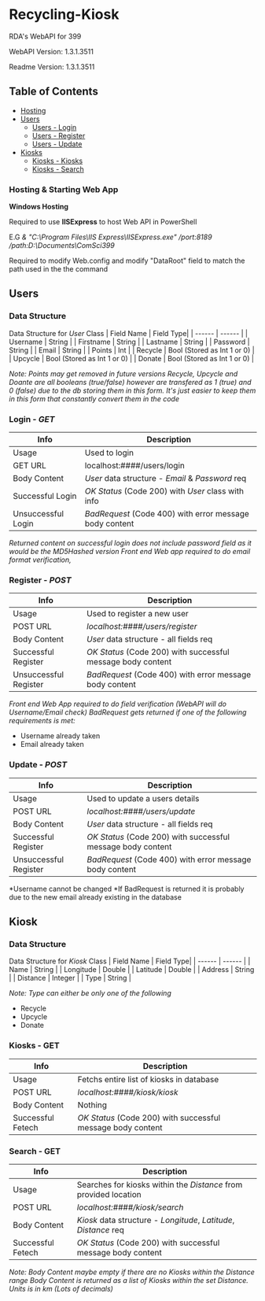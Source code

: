

# Recycling-Kiosk
RDA's WebAPI for 399

WebAPI Version: 1.3.1.3511

Readme Version: 1.3.1.3511

## Table of Contents
- [Hosting](#Hosting--Starting-Web-App)
- [Users](#Users)
    - [Users - Login](#Login---GET)
    - [Users - Register](#Register---POST)
    - [Users - Update](#Update---POST)
- [Kiosks](#Kiosk)
    - [Kiosks - Kiosks](#Kiosks---GET)
    - [Kiosks - Search](#Search---GET)


### Hosting & Starting Web App
**Windows Hosting**

Required to use **IISExpress** to host Web API in PowerShell

E.G *& "C:\Program Files\IIS Express\IISExpress.exe" /port:8189 /path:D:\Documents\ComSci399*

Required to modify Web.config and modify "DataRoot" field to match the path used in the the command

## Users
### Data Structure
Data Structure for *User* Class
| Field Name | Field Type|
| ------ | ------ |
| Username | String |
| Firstname | String |
| Lastname | String |
| Password | String |
| Email | String |
| Points | Int |
| Recycle | Bool (Stored as  Int 1 or 0) |
| Upcycle | Bool (Stored as  Int 1 or 0) |
| Donate | Bool (Stored as  Int 1 or 0) |

*Note: Points may get removed in future versions*
*Recycle, Upcycle and Doante are all booleans (true/false) however are transfered as 1 (true) and 0 (false) due to the db storing them in this form. It's just easier to keep them in this form that constantly convert them in the code*

### Login - *GET*
| Info  | Description |
| ------ | ------ |
| Usage | Used to login |
| GET URL | localhost:####/users/login |
| Body Content | *User* data structure - *Email* & *Password* req |
| Successful Login | *OK Status* (Code 200) with *User* class with info |
| Unsuccessful Login | *BadRequest* (Code 400) with error message body content |

*Returned content on successful login does not include password field as it would be the MD5Hashed version*
*Front end Web app required to do email format verification,*

### Register - *POST*
| Info  | Description |
| ------ | ------ |
| Usage | Used to register a new user |
| POST URL | *localhost:####/users/register* |
| Body Content |  *User* data structure - all fields req |
| Successful Register | *OK Status* (Code 200) with successful message body content |
| Unsuccessful Register | *BadRequest* (Code 400) with error message body content |

*Front end Web App required to do field verification (WebAPI will do Username/Email check)*
*BadRequest gets returned if one of the following requirements is met:*
- Username already taken
- Email already taken

### Update - *POST*
| Info  | Description |
| ------ | ------ |
| Usage | Used to update a users details |
| POST URL | *localhost:####/users/update* |
| Body Content |  *User* data structure - all fields req |
| Successful Register | *OK Status* (Code 200) with successful message body content |
| Unsuccessful Register | *BadRequest* (Code 400) with error message body content |

*Username cannot be changed
*If BadRequest is returned it is probably due to the new email already existing in the database

## Kiosk
### Data Structure
Data Structure for *Kiosk* Class
| Field Name | Field Type|
| ------ | ------ |
| Name | String |
| Longitude | Double |
| Latitude | Double |
| Address | String |
| Distance | Integer |
| Type | String |

*Note: Type can either be only one of the following*
- Recycle
- Upcycle
- Donate

### Kiosks - GET
| Info  | Description |
| ------ | ------ |
| Usage | Fetchs entire list of kiosks in database |
| POST URL | *localhost:####/kiosk/kiosk* |
| Body Content | Nothing |
| Successful Fetech | *OK Status* (Code 200) with successful message body content |

### Search - GET
| Info  | Description |
| ------ | ------------ |
| Usage | Searches for kiosks within the *Distance* from provided location |
| POST URL | *localhost:####/kiosk/search* |
| Body Content | *Kiosk* data structure - *Longitude*, *Latitude*, *Distance* req |
| Successful Fetech | *OK Status* (Code 200) with successful message body content |

*Note: Body Content maybe empty if there are no Kiosks within the Distance range*
*Body Content is returned as a list of Kiosks within the set Distance. Units is in km (Lots of decimals)*
